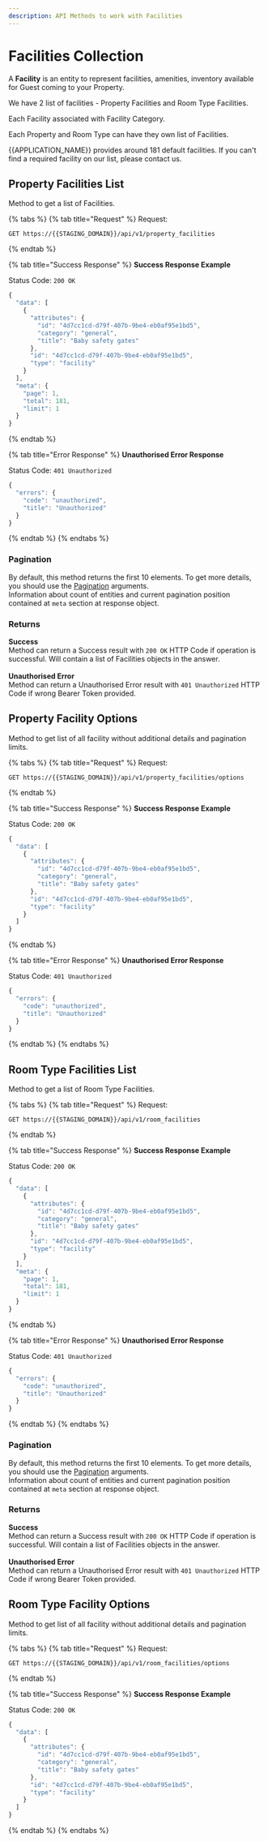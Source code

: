 ```yaml
---
description: API Methods to work with Facilities
---
```


# Facilities Collection

A **Facility** is an entity to represent facilities, amenities, inventory available for Guest coming to your Property.

We have 2 list of facilities - Property Facilities and Room Type Facilities.

Each Facility associated with Facility Category.

Each Property and Room Type can have they own list of Facilities.

{{APPLICATION_NAME}} provides around 181 default facilities. If you can't find a required facility on our list, please contact us.

## Property Facilities List

Method to get a list of Facilities.

{% tabs %}
{% tab title="Request" %}
Request:

```
GET https://{{STAGING_DOMAIN}}/api/v1/property_facilities
```
{% endtab %}

{% tab title="Success Response" %}
**Success Response Example**

Status Code: `200 OK`

```javascript
{
  "data": [
    {
      "attributes": {
        "id": "4d7cc1cd-d79f-407b-9be4-eb0af95e1bd5",
        "category": "general",
        "title": "Baby safety gates"
      },
      "id": "4d7cc1cd-d79f-407b-9be4-eb0af95e1bd5",
      "type": "facility"
    }
  ],
  "meta": {
    "page": 1,
    "total": 181,
    "limit": 1
  }
}
```
{% endtab %}

{% tab title="Error Response" %}
**Unauthorised Error Response**

Status Code: `401 Unauthorized`

```javascript
{
  "errors": {
    "code": "unauthorized",
    "title": "Unauthorized"
  }
}
```
{% endtab %}
{% endtabs %}

### Pagination

By default, this method returns the first 10 elements. To get more details, you should use the [Pagination](./api-v.1-documentation/api-reference#pagination) arguments.\
Information about count of entities and current pagination position contained at `meta` section at response object.

### Returns

**Success**\
Method can return a Success result with `200 OK` HTTP Code if operation is successful. Will contain a list of Facilities objects in the answer.\
\
**Unauthorised Error**\
Method can return a Unauthorised Error result with `401 Unauthorized` HTTP Code if wrong Bearer Token provided.

## Property Facility Options

Method to get list of all facility without additional details and pagination limits.

{% tabs %}
{% tab title="Request" %}
Request:

```
GET https://{{STAGING_DOMAIN}}/api/v1/property_facilities/options
```
{% endtab %}

{% tab title="Success Response" %}
**Success Response Example**

Status Code: `200 OK`

```javascript
{
  "data": [
    {
      "attributes": {
        "id": "4d7cc1cd-d79f-407b-9be4-eb0af95e1bd5",
        "category": "general",
        "title": "Baby safety gates"
      },
      "id": "4d7cc1cd-d79f-407b-9be4-eb0af95e1bd5",
      "type": "facility"
    }
  ]
}
```
{% endtab %}

{% tab title="Error Response" %}
**Unauthorised Error Response**

Status Code: `401 Unauthorized`

```javascript
{
  "errors": {
    "code": "unauthorized",
    "title": "Unauthorized"
  }
}
```
{% endtab %}
{% endtabs %}

## Room Type Facilities List

Method to get a list of Room Type Facilities.

{% tabs %}
{% tab title="Request" %}
Request:

```
GET https://{{STAGING_DOMAIN}}/api/v1/room_facilities
```
{% endtab %}

{% tab title="Success Response" %}
**Success Response Example**

Status Code: `200 OK`

```javascript
{
  "data": [
    {
      "attributes": {
        "id": "4d7cc1cd-d79f-407b-9be4-eb0af95e1bd5",
        "category": "general",
        "title": "Baby safety gates"
      },
      "id": "4d7cc1cd-d79f-407b-9be4-eb0af95e1bd5",
      "type": "facility"
    }
  ],
  "meta": {
    "page": 1,
    "total": 181,
    "limit": 1
  }
}
```
{% endtab %}

{% tab title="Error Response" %}
**Unauthorised Error Response**

Status Code: `401 Unauthorized`

```javascript
{
  "errors": {
    "code": "unauthorized",
    "title": "Unauthorized"
  }
}
```
{% endtab %}
{% endtabs %}

### Pagination

By default, this method returns the first 10 elements. To get more details, you should use the [Pagination](./api-v.1-documentation/api-reference#pagination) arguments.\
Information about count of entities and current pagination position contained at `meta` section at response object.

### Returns

**Success**\
Method can return a Success result with `200 OK` HTTP Code if operation is successful. Will contain a list of Facilities objects in the answer.\
\
**Unauthorised Error**\
Method can return a Unauthorised Error result with `401 Unauthorized` HTTP Code if wrong Bearer Token provided.

## Room Type Facility Options

Method to get list of all facility without additional details and pagination limits.

{% tabs %}
{% tab title="Request" %}
Request:

```
GET https://{{STAGING_DOMAIN}}/api/v1/room_facilities/options
```
{% endtab %}

{% tab title="Success Response" %}
**Success Response Example**

Status Code: `200 OK`

```javascript
{
  "data": [
    {
      "attributes": {
        "id": "4d7cc1cd-d79f-407b-9be4-eb0af95e1bd5",
        "category": "general",
        "title": "Baby safety gates"
      },
      "id": "4d7cc1cd-d79f-407b-9be4-eb0af95e1bd5",
      "type": "facility"
    }
  ]
}
```
{% endtab %}
{% endtabs %}
